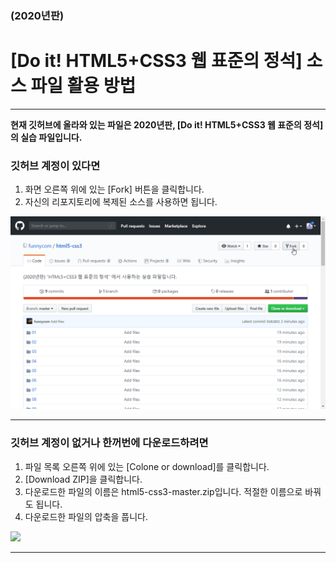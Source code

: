 ### (2020년판)

# [Do it! HTML5+CSS3 웹 표준의 정석] 소스 파일 활용 방법


---------------------------------------------

**현재 깃허브에 올라와 있는 파일은 2020년판,  [Do it! HTML5+CSS3 웹 표준의 정석]의 실습 파일입니다.** 




### 깃허브 계정이 있다면
1. 화면 오른쪽 위에 있는 [Fork] 버튼을 클릭합니다.
2. 자신의 리포지토리에 복제된 소스를 사용하면 됩니다.

![](images/fork.png)

----------------------------------------------

### 깃허브 계정이 없거나 한꺼번에 다운로드하려면
1. 파일 목록 오른쪽 위에 있는 [Colone or download]를 클릭합니다.
2. [Download ZIP]을 클릭합니다.
3. 다운로드한 파일의 이름은 html5-css3-master.zip입니다. 적절한 이름으로 바꿔도 됩니다.
4. 다운로드한 파일의 압축을 풉니다. 

![](imges/download.png)

----------------------------------------------
